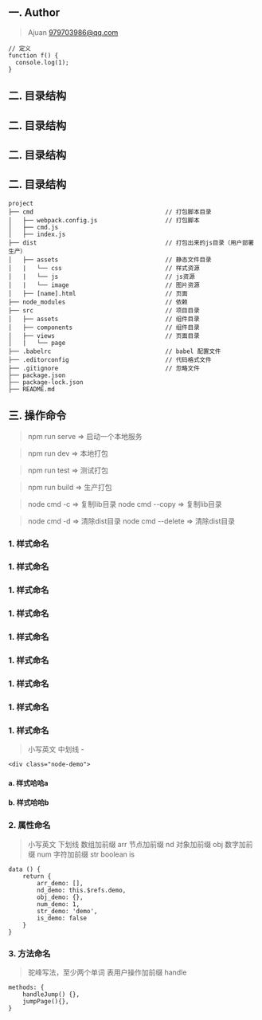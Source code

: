 
## 一. Author

> Ajuan <979703986@qq.com>


```
// 定义
function f() {
  console.log(1);
}

```

## 二. 目录结构
## 二. 目录结构
## 二. 目录结构
## 二. 目录结构

```
project
├── cmd                                     // 打包脚本目录
│   ├── webpack.config.js                   // 打包脚本
│   ├── cmd.js
│   ├── index.js
├── dist                                    // 打包出来的js目录（用户部署生产）
│   ├── assets                              // 静态文件目录
│   |   └── css                             // 样式资源
│   |   └── js                              // js资源
│   |   └── image                           // 图片资源
│   ├── [name].html                         // 页面
├── node_modules                            // 依赖
├── src                                     // 项目目录
│   ├── assets                              // 组件目录
│   ├── components                          // 组件目录
│   ├── views                               // 页面目录
│   |   └── page
├── .babelrc                                // babel 配置文件
├── .editorconfig                           // 代码格式文件
├── .gitignore                              // 忽略文件
├── package.json
├── package-lock.json
├── README.md
```

## 三. 操作命令

> npm run serve => 启动一个本地服务

> npm run dev   => 本地打包

> npm run test  => 测试打包

> npm run build => 生产打包

> node cmd -c                       =>  复制lib目录
> node cmd --copy                   =>  复制lib目录

> node cmd -d                       =>  清除dist目录
> node cmd --delete                 =>  清除dist目录


### 1. 样式命名
### 1. 样式命名
### 1. 样式命名
### 1. 样式命名
### 1. 样式命名
### 1. 样式命名
### 1. 样式命名
### 1. 样式命名
### 1. 样式命名

> 小写英文
> 中划线 -

```
<div class="node-demo">

```

#### a. 样式哈哈a
#### b. 样式哈哈b

### 2. 属性命名

> 小写英文
> 下划线
> 数组加前缀 arr
> 节点加前缀 nd
> 对象加前缀 obj
> 数字加前缀 num
> 字符加前缀 str
> boolean   is

```
data () {
    return {
        arr_demo: [],
        nd_demo: this.$refs.demo,
        obj_demo: {},
        num_demo: 1,
        str_demo: 'demo',
        is_demo: false
    }
}

```

### 3. 方法命名

> 驼峰写法，至少两个单词
> 表用户操作加前缀 handle

```
methods: {
    handleJump() {},
    jumpPage(){},
}

```

